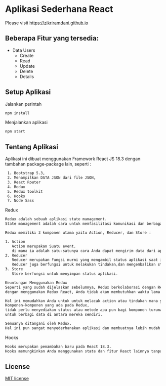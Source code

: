 # Aplikasi Sederhana React

Please visit <https://zikriramdani.github.io>

## Beberapa Fitur yang tersedia:

- Data Users
  - Create
  - Read
  - Update
  - Delete
  - Details

## Setup Aplikasi

Jalankan perintah

```bash
npm install
```

Menjalankan aplikasi

```bash
npm start
```

## Tentang Aplikasi

Aplikasi ini dibuat menggunakan Framework React JS 18.3 dengan tambahan package-package lain, seperti :

```bash
 1. Bootstrap 5.3,
 2. Menampilkan DATA JSON dari file JSON,
 3. React Router
 4. Redux
 5. Redux toolkit
 6. Hooks
 7. Node Sass
```

Redux

```bash
Redux adalah sebuah aplikasi state management.
State management adalah cara untuk memfasilitasi komunikasi dan berbagai data lintas komponen.

Redux memiliki 3 komponen utama yaitu Action, Reducer, dan Store :

1. Action
   Action merupakan Suatu event,
   di mana ia adalah satu-satunya cara Anda dapat mengirim data dari aplikasi Anda ke Redux Store.
2. Reducer
   Reducer merupakan Fungsi murni yang mengambil status aplikasi saat ini.
   Reducer juga berfungsi untuk melakukan tindakan,dan mengembalikan status baru (new state).
3. Store
   Store berfungsi untuk menyimpan status aplikasi.

Keuntungan Menggunakan Redux
Seperti yang sudah dijelaskan sebelumnya, Redux berkolaborasi dengan React,
dengan menggunakan Redux React, Anda tidak akan membutuhkan waktu lama untuk meningkatkan state.

Hal ini memudahkan Anda untuk untuk melacak action atau tindakan mana yang menyebabkan perubahan.
Komponen-komponen yang ada pada Redux,
tidak perlu menyediakan status atau metode apa pun bagi komponen turunannya
untuk berbagi data di antara mereka sendiri.

Semuanya ditangani oleh Redux.
Hal ini pun sangat menyederhanakan aplikasi dan membuatnya lebih mudah untuk dipelihara.

```

Hooks

```bash
Hooks merupakan penambahan baru pada React 18.3.
Hooks memungkinkan Anda menggunakan state dan fitur React lainnya tanpa membuat sebuah kelas.
```

## License

[MIT license](https://opensource.org/licenses/MIT)
